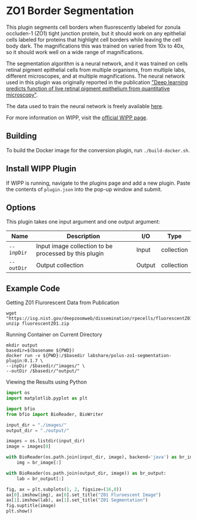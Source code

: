 # ZO1 Border Segmentation

This plugin segments cell borders when fluorescently labeled for zonula occluden-1 (ZO1) tight junction protein, but it should work on any epithelial cells labeled for proteins that highlight cell borders while leaving the cell body dark. The magnifications this was trained on varied from 10x to 40x, so it should work well on a wide range of magnifications.

The segmentation algorithm is a neural network, and it was trained on cells retinal pigment epithelial cells from multiple organisms, from multiple labs, different microscopes, and at multiple magnifications. The neural network used in this plugin was originally reported in the publication ["Deep learning predicts function of live retinal pigment epithelium from quantitative microscopy"](https://www.jci.org/articles/view/131187).

The data used to train the neural network is freely available [here](https://doi.org/doi:10.18434/T4/1503229).

For more information on WIPP, visit the [official WIPP page](https://isg.nist.gov/deepzoomweb/software/wipp).

## Building

To build the Docker image for the conversion plugin, run
`./build-docker.sh`.

## Install WIPP Plugin

If WIPP is running, navigate to the plugins page and add a new plugin. Paste the contents of `plugin.json` into the pop-up window and submit.

## Options

This plugin takes one input argument and one output argument:

| Name       | Description                                           | I/O    | Type       |
|------------|-------------------------------------------------------|--------|------------|
| `--inpDir` | Input image collection to be processed by this plugin | Input  | collection |
| `--outDir` | Output collection                                     | Output | collection |

## Example Code 

Getting Z01 Flurorescent Data from Publication
```Linux
wget "https://isg.nist.gov/deepzoomweb/dissemination/rpecells/fluorescentZ01.zip"
unzip fluorescentZ01.zip
```

Running Container on Current Directory
``` Linux
mkdir output
basedir=$(basename ${PWD})
docker run -v ${PWD}:/$basedir labshare/polus-zo1-segmentation-plugin:0.1.7 \
--inpDir /$basedir/"images/" \
--outDir /$basedir/"output/"
```

Viewing the Results using Python
```Python
import os
import matplotlib.pyplot as plt

import bfio
from bfio import BioReader, BioWriter

input_dir = "./images/"
output_dir = "./output/"

images = os.listdir(input_dir)
image = images[0]

with BioReader(os.path.join(input_dir, image), backend='java') as br_image:
    img = br_image[:]

with BioReader(os.path.join(output_dir, image)) as br_output:
    lab = br_output[:]

fig, ax = plt.subplots(1, 2, figsize=(16,8))
ax[0].imshow(img), ax[0].set_title("Z01 Fluroescent Image")
ax[1].imshow(lab), ax[1].set_title("Z01 Segmentation")
fig.suptitle(image)
plt.show()
```
